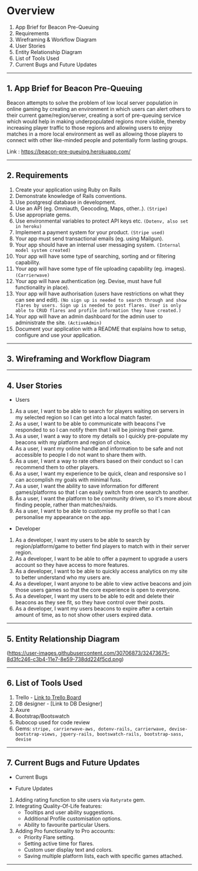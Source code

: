 

# Overview

1. App Brief for Beacon Pre-Queuing
2. Requirements
3. Wireframing & Workflow Diagram
4. User Stories
5. Entity Relationship Diagram
6. List of Tools Used
7. Current Bugs and Future Updates

------------------

## 1. App Brief for Beacon Pre-Queuing

Beacon attempts to solve the problem of low local server population in online gaming by creating an environment in which users can alert others to their current game/region/server, creating a sort of pre-queuing service which would help in making underpopulated regions more visible, thereby increasing player traffic to those regions and allowing users to enjoy matches in a more local environment as well as allowing those players to connect with other like-minded people and potentially form lasting groups.

Link : https://beacon-pre-queuing.herokuapp.com/

-----------------------

## 2. Requirements

1. Create your application using Ruby on Rails
2. Demonstrate knowledge of Rails conventions.
3. Use postgresql database in development.
4. Use an API (eg. Omniauth, Geocoding, Maps, other..). `(Stripe)`
5. Use appropriate gems.
6. Use environmental variables to protect API keys etc. `(Dotenv, also set in heroku)`
7. Implement a payment system for your product. `(Stripe used)`
8. Your app must send transactional emails (eg. using Mailgun).
9. Your app should have an internal user messaging system. `(Internal model system created)`
10. Your app will have some type of searching, sorting and or filtering capability.
11. Your app will have some type of file uploading capability (eg. images). `(Carrierwave)`
12. Your app will have authentication (eg. Devise, must have full functionality in place).
13. Your app will have authorisation (users have restrictions on what they can see and edit). `(No sign up is needed to search through and show flares by users. Sign up is needed to post flares. User is only able to CRUD flares and profile information they have created.)`
16. Your app will have an admin dashboard for the admin user to administrate the site. `(ActiveAdmin)`
17. Document your application with a README that explains how to setup, configure and use your application.

--------------

## 3. Wireframing and Workflow Diagram

-------------

## 4. User Stories

- Users

1. As a user, I want to be able to search for players waiting on servers in my selected region so I can get into a local match faster.
2. As a user, I want to be able to communicate with beacons I've responded to so I can notify them that I will be joining their game.
3. As a user, I want a way to store my details so I quickly pre-populate my beacons with my platform and region of choice.
4. As a user, I want my online handle and information to be safe and not accessible to people I do not want to share them with.
5. As a user, I want a way to rate others based on their conduct so I can recommend them to other players.
6. As a user, I want my experience to be quick, clean and responsive so I can accomplish my goals with minimal fuss.
7. As a user, I want the ability to save information for different games/platforms so that I can easily switch from one search to another.
8. As a user, I want the platform to be community driven, so it's more about finding people, rather than matches/raids.
9. As a user, I want to be able to customise my profile so that I can personalise my appearance on the app.

- Developer

1. As a developer, I want my users to be able to search by region/platform/game to better find players to match with in their server region.
2. As a developer, I want to be able to offer a payment to upgrade a users account so they have access to more features.
3. As a developer, I want to be able to quickly access analytics on my site to better understand who my users are.
4. As a developer, I want anyone to be able to view active beacons and join those users games so that the core experience is open to everyone.
5. As a developer, I want my users to be able to edit and delete their beacons as they see fit, so they have control over their posts.
6. As a developer, I want my users beacons to expire after a certain amount of time, as to not show other users expired data.

----------------

## 5. Entity Relationship Diagram

(https://user-images.githubusercontent.com/30706873/32473675-8d3fc246-c3b4-11e7-8e59-738dd224f5cd.png)

------------------

## 6. List of Tools Used

1. Trello - [Link to Trello Board](https://trello.com/b/QMM8ditp/beacon)
2. DB designer - [Link to DB Designer]
3. Axure
4. Bootstrap/Bootswatch
5. Rubocop used for code review
6. Gems: `stripe, carrierwave-aws, dotenv-rails, carrierwave, devise-bootstrap-views, jquery-rails, bootswatch-rails, bootstrap-sass, devise`

---------------

## 7. Current Bugs and Future Updates

- Current Bugs

- Future Updates

1. Adding rating function to site users via `Ratyrate` gem.
2. Integrating Quality-Of-Life features:
   - Tooltips and user ability suggestions.
   - Additional Profile customisation options.
   - Ability to favourite particular Users.
3. Adding Pro functionality to Pro accounts:
   - Priority Flare setting.
   - Setting active time for flares.
   - Custom user display text and colors.
   - Saving multiple platform lists, each with specific games attached.
   
-------------------

